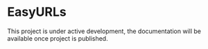 # EasyURLs

This project is under active development, the documentation will be available once project is published.